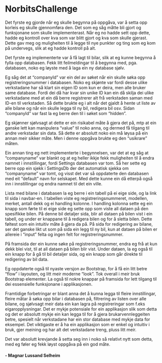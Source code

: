 # NorbitsChallenge

Det fyrste eg gjorde når eg skulle begynna på oppgåva, var å setta opp korleis eg skulle gjennomføra den. Det som eg såg måtte bli gjort og funksjonane som skulle implementerast. Når eg no hadde sett opp dette, hadde eg kontroll over kva som var blitt gjort og kva som skulle gjerast. Dette gav meg og muligheiten til å legge til nye punkter og ting som eg kom på undervegs, slik at eg hadde kontroll på alt.

Det fyrste eg implementerte var å få lagt til bilar, slik at eg kunne begynna å fylla opp databasen. Fekk litt feilmeldingar til å begynna med, pga. databasen, noko eg løyste med å laga ein ny database sjølv. 

Eg såg det at “companyId” var ein del av søket når ein skulle søka opp registreringsnummer i databasen. Noko eg skjønte var fordi desse ulike verkstadane har så klart sin eigen ID som kun er deira, men alle bruker same database. Fordi dei då har kvar sin unike ID kan ein då skilja dei ulike verkstadane med at ein då berre registrerer alt frå verkstaden saman med ID-en til verkstaden. Så dette brukte eg i alt når det gjaldt å hente ut liste av alle bilane og når ein skulle legga til ny bil, redigera bil osv. Sidan “companyId” var fast la eg berre den til i søket som “hidden”. 

Eg skjønner sjølvsagt at dette er ein risikabel måte å gjera det på, mtp at ein ganske lett kan manipulera “value” til noko anna, og dermed få tilgang til andre verkstadar sin data. Så dette er absolutt noko ein må løysa på ein annan meir sikker måte. Men i denne oppgåva brukte eg den “usikrare” måten.

Ein annan ting eg nett implementerte i begynnelsen, var det at eg såg at “companyname” var blankt og at eg heller ikkje fekk muligheiten til å endra namnet i innstillingar, fordi Settings databasen var tom. Så her sette eg berre opp ein sjekk i SettingsDb der det automatisk sjekka om “companyname” var tomt, og visst det var så oppdaterte den databasen med eit “default” navn for selskapet. Med dette kunne ein då etterpå også inn i innstillingar og endra namnet til det ein ville.

Lista med bilane i databasen la eg berre i ein tabell på ei eige side, og la link til sida i navbar-en. I tabellen viste eg registreringsnummeret, modellen, merket, antall dekk og ei handling kolonne. I handling kolonna sette eg ein knapp som førte til ei eige side eg sette opp som viste all dataen på den spesifikke bilen. På denne bil detaljer sida, blir all dataen på bilen vist i ein tabell, og under er knappane til å redigera bilen og for å sletta bilen. Dette føltest som ein intuitiv måte å gjera da på. På sida for redigering av bilane, ser det ganske likt ut som på sida ein legg til ny bil, kun at dataen på bilen er allereie i “input” felta og ingen felt for registreringsnummer.

På framsida der ein kunne søke på registreringsnummer, endra eg frå at kun dekk blei vist, til at all dataen på bilen blir vist. Under dataen, la eg også til ein knapp for å gå til bil detaljer sida, og ein knapp som går direkte til redigering av bil data.

Eg oppdaterte også til nyaste versjon av Bootstrap, for å få ein litt betre “flow” i layouten, og litt meir moderne “look”. Tok overall i meir bruk Bootstrap elementer. La også til nokre knappar på framsida for lett tilgang til dei essensielle funksjonane i applikasjonen.

Framtidige forbetringar er blant anna det å kunna legga til fleire innstillingar, fleire måtar å søka opp bilar i databasen på, filtrering av listen over alle bilane, og sjølvsagt meir data ein kan lagra på registreringar som f.eks eigaropplysningar. Det er mykje potensiale for ein applikasjon slik som detta og det er absolutt mykje ein kan legga til for å gjera brukarvennleggeiten betre, spesielt når verkstadane har ein stor database med mykje data for eksempel. Det viktigaste er å ha ein applikasjon som er enkel og intuitiv i bruk, gjer meining og har alt det verkstadane treng, pluss litt meir.

Det var absolutt krevjande å setta seg inn i noko så relativt nytt som detta, med eg føler eg fekk løyst oppgåva på ein god måte.

#### - Magnar Lussand Selheim
